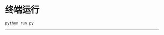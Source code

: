 # 终端运行

```shell
python run.py
```
****************************************************************************************************************************************************************************************************************************************************************************************************************************************************************************************************************************************************************************************************************************************************************************************************************************************